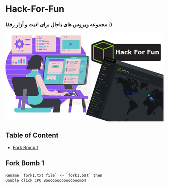 # Hack-For-Fun
### مجموعه ویروس های باحال برای اذیت و آزار رفقا :)  

![img](https://github.com/saber-khakbiz/Hack-For-Fun/blob/main/img/img/HTB-Hack-the-box.png)


## Table of Content
* [Fork Bomb 1](#fork-bomb-tiny)



## Fork Bomb 1
```
Rename `fork1.txt file` -> `fork1.bat` then
Double click CPU Booooooooooooooomb!

```
